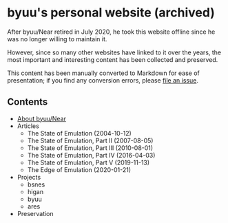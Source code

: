 # byuu's personal website (archived)

After byuu/Near retired in July 2020,
he took this website offline
since he was no longer willing to maintain it.

However,
since so many other websites have linked to it over the years,
the most important and interesting content has been collected and preserved.

This content has been manually converted to Markdown for ease of presentation;
if you find any conversion errors,
please [file an issue](https://github.com/byuu/byuu.org).

## Contents

  - [About byuu/Near](/about/)
  - Articles
      - The State of Emulation (2004-10-12)
      - The State of Emulation, Part II (2007-08-05)
      - The State of Emulation, Part III (2010-08-01)
      - The State of Emulation, Part IV (2016-04-03)
      - The State of Emulation, Part V (2019-11-13)
      - The Edge of Emulation (2020-01-21)
  - Projects
      - bsnes
      - higan
      - byuu
      - ares
  - Preservation

